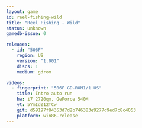 ```yaml
---
layout: game
id: reel-fishing-wild
title: "Reel Fishing - Wild"
status: unknown
gamedb-issue: 0

releases:
  - id: "506F"
    region: US
    version: "1.001"
    discs: 1
    medium: gdrom

videos:
  - fingerprint: "506F GD-ROM1/1 US"
    title: Intro auto run
    hw: i7 2720qm, GeForce 540M
    yt: 5YmIdZ12TCw
    git: d59197f84353d7d2b746383e9277d9ed7c8c4053
    platform: win86-release
---
```

